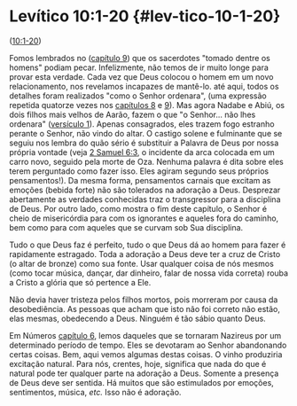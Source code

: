 # Levítico 10:1-20 {#lev-tico-10-1-20}

([10:1-20](http://bibliaonline.com.br/acf/lv/10/1-20))

Fomos lembrados no ([capítulo 9](http://bibliaonline.com.br/acf/lv/9)) que os sacerdotes &quot;tomado dentre os homens&quot; podiam pecar. Infelizmente, não temos de ir muito longe para provar esta verdade. Cada vez que Deus colocou o homem em um novo relacionamento, nos revelamos incapazes de mantê-lo. até aqui, todos os detalhes foram realizados &quot;como o Senhor ordenara&quot;, (uma expressão repetida quatorze vezes nos [capítulos 8](http://bibliaonline.com.br/acf/lv/8) e [9](http://bibliaonline.com.br/acf/lv/9)). Mas agora Nadabe e Abiú, os dois filhos mais velhos de Aarão, fazem o que &quot;o Senhor... não lhes ordenara&quot; ([versículo 1](http://bibliaonline.com.br/acf/lc/10/1)). Apenas consagrados, eles trazem fogo estranho perante o Senhor, não vindo do altar. O castigo solene e fulminante que se seguiu nos lembra do quão sério é substituir a Palavra de Deus por nossa própria vontade (veja [2 Samuel 6:3](http://bibliaonline.com.br/acf/2sm/6/3), o incidente da arca colocada em um carro novo, seguido pela morte de Oza. Nenhuma palavra é dita sobre eles terem perguntado como fazer isso. Eles agiram segundo seus próprios pensamentos!). Da mesma forma, pensamentos carnais que excitam as emoções (bebida forte) não são tolerados na adoração a Deus. Desprezar abertamente as verdades conhecidas traz o transgressor para a disciplina de Deus. Por outro lado, como mostra o fim deste capítulo, o Senhor é cheio de misericórdia para com os ignorantes e aqueles fora do caminho, bem como para com aqueles que se curvam sob Sua disciplina.

Tudo o que Deus faz é perfeito, tudo o que Deus dá ao homem para fazer é rapidamente estragado. Toda a adoração a Deus deve ter a cruz de Cristo (o altar de bronze) como sua fonte. Usar qualquer coisa de nós mesmos (como tocar música, dançar, dar dinheiro, falar de nossa vida correta) rouba a Cristo a glória que só pertence a Ele.

Não devia haver tristeza pelos filhos mortos, pois morreram por causa da desobediência. As pessoas que acham que isto não foi correto não estão, elas mesmas, obedecendo a Deus. Ninguém é tão sábio quanto Deus.

Em Números [capítulo 6](http://bibliaonline.com.br/acf/nm/9), lemos daqueles que se tornaram Nazireus por um determinado período de tempo. Eles se devotaram ao Senhor abandonando certas coisas. Bem, aqui vemos algumas destas coisas. O vinho produziria excitação natural. Para nós, crentes, hoje, significa que nada do que é natural pode ter qualquer parte na adoração a Deus. Somente a presença de Deus deve ser sentida. Há muitos que são estimulados por emoções, sentimentos, música, _etc._ Isso não é adoração.